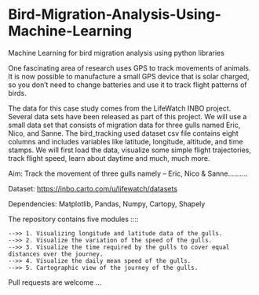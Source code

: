# Bird-Migration-Analysis-Using-Machine-Learning

Machine Learning for bird migration analysis using python libraries

One fascinating area of research uses GPS to track movements of animals. It is now possible to manufacture a small GPS device that is solar charged, so you don’t need to change batteries and use it to track flight patterns of birds.

The data for this case study comes from the LifeWatch INBO project. Several data sets have been released as part of this project. We will use a small data set that consists of migration data for three gulls named Eric, Nico, and Sanne. The bird_tracking used dataset csv file contains eight columns and includes variables like latitude, longitude, altitude, and time stamps. We will first load the data, visualize some simple flight trajectories, track flight speed, learn about daytime and much, much more.

Aim: Track the movement of three gulls namely – Eric, Nico & Sanne..........

Dataset: https://inbo.carto.com/u/lifewatch/datasets

Dependencies: Matplotlib, Pandas, Numpy, Cartopy, Shapely

The repository contains five modules ::::

    -->> 1. Visualizing longitude and latitude data of the gulls.
    -->> 2. Visualize the variation of the speed of the gulls.
    -->> 3. Visualize the time required by the gulls to cover equal distances over the journey.
    -->> 4. Visualize the daily mean speed of the gulls.
    -->> 5. Cartographic view of the journey of the gulls.

Pull requests are welcome ...

